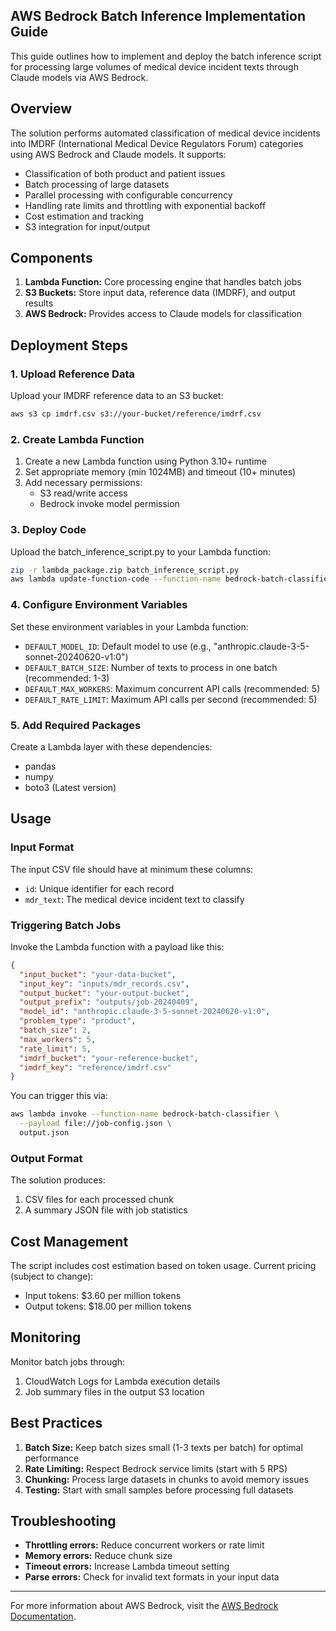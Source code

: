 ## AWS Bedrock Batch Inference Implementation Guide

This guide outlines how to implement and deploy the batch inference script for processing large volumes of medical device incident texts through Claude models via AWS Bedrock.

## Overview

The solution performs automated classification of medical device incidents into IMDRF (International Medical Device Regulators Forum) categories using AWS Bedrock and Claude models. It supports:

- Classification of both product and patient issues
- Batch processing of large datasets
- Parallel processing with configurable concurrency
- Handling rate limits and throttling with exponential backoff
- Cost estimation and tracking
- S3 integration for input/output

## Components

1. **Lambda Function:** Core processing engine that handles batch jobs
2. **S3 Buckets:** Store input data, reference data (IMDRF), and output results
3. **AWS Bedrock:** Provides access to Claude models for classification

## Deployment Steps

### 1. Upload Reference Data

Upload your IMDRF reference data to an S3 bucket:

```bash
aws s3 cp imdrf.csv s3://your-bucket/reference/imdrf.csv
```

### 2. Create Lambda Function

1. Create a new Lambda function using Python 3.10+ runtime
2. Set appropriate memory (min 1024MB) and timeout (10+ minutes)
3. Add necessary permissions:
   - S3 read/write access
   - Bedrock invoke model permission

### 3. Deploy Code

Upload the batch_inference_script.py to your Lambda function:

```bash
zip -r lambda_package.zip batch_inference_script.py
aws lambda update-function-code --function-name bedrock-batch-classifier --zip-file fileb://lambda_package.zip
```

### 4. Configure Environment Variables

Set these environment variables in your Lambda function:

- `DEFAULT_MODEL_ID`: Default model to use (e.g., "anthropic.claude-3-5-sonnet-20240620-v1:0")
- `DEFAULT_BATCH_SIZE`: Number of texts to process in one batch (recommended: 1-3)
- `DEFAULT_MAX_WORKERS`: Maximum concurrent API calls (recommended: 5)
- `DEFAULT_RATE_LIMIT`: Maximum API calls per second (recommended: 5)

### 5. Add Required Packages

Create a Lambda layer with these dependencies:

- pandas
- numpy
- boto3 (Latest version)

## Usage

### Input Format

The input CSV file should have at minimum these columns:

- `id`: Unique identifier for each record
- `mdr_text`: The medical device incident text to classify

### Triggering Batch Jobs

Invoke the Lambda function with a payload like this:

```json
{
  "input_bucket": "your-data-bucket",
  "input_key": "inputs/mdr_records.csv",
  "output_bucket": "your-output-bucket",
  "output_prefix": "outputs/job-20240409",
  "model_id": "anthropic.claude-3-5-sonnet-20240620-v1:0",
  "problem_type": "product",
  "batch_size": 2,
  "max_workers": 5,
  "rate_limit": 5,
  "imdrf_bucket": "your-reference-bucket",
  "imdrf_key": "reference/imdrf.csv"
}
```

You can trigger this via:

```bash
aws lambda invoke --function-name bedrock-batch-classifier \
  --payload file://job-config.json \
  output.json
```

### Output Format

The solution produces:

1. CSV files for each processed chunk
2. A summary JSON file with job statistics

## Cost Management

The script includes cost estimation based on token usage. Current pricing (subject to change):
- Input tokens: $3.60 per million tokens
- Output tokens: $18.00 per million tokens

## Monitoring

Monitor batch jobs through:
1. CloudWatch Logs for Lambda execution details
2. Job summary files in the output S3 location

## Best Practices

1. **Batch Size:** Keep batch sizes small (1-3 texts per batch) for optimal performance
2. **Rate Limiting:** Respect Bedrock service limits (start with 5 RPS)
3. **Chunking:** Process large datasets in chunks to avoid memory issues
4. **Testing:** Start with small samples before processing full datasets

## Troubleshooting

- **Throttling errors:** Reduce concurrent workers or rate limit
- **Memory errors:** Reduce chunk size
- **Timeout errors:** Increase Lambda timeout setting
- **Parse errors:** Check for invalid text formats in your input data

---

For more information about AWS Bedrock, visit the [AWS Bedrock Documentation](https://docs.aws.amazon.com/bedrock/).